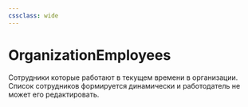 ```yaml
---
cssclass: wide
---
```

# OrganizationEmployees

Сотрудники которые работают в текущем времени в организации. Список сотрудников формируется динамически и работодатель не может его редактировать. 